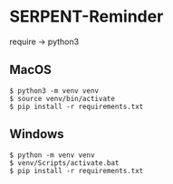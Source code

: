 # SERPENT-Reminder

require -> python3

## MacOS

```
$ python3 -m venv venv
$ source venv/bin/activate
$ pip install -r requirements.txt
```

## Windows

```
$ python -m venv venv
$ venv/Scripts/activate.bat
$ pip install -r requirements.txt
```
